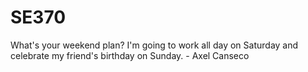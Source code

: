 # SE370

What's your weekend plan?
I'm going to work all day on Saturday and celebrate my friend's birthday on Sunday. - Axel Canseco
